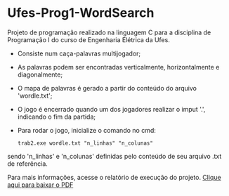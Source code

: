 # Ufes-Prog1-WordSearch

Projeto de programação realizado na linguagem C para a disciplina de Programação I do curso de Engenharia Elétrica da Ufes.

- Consiste num caça-palavras multijogador;
- As palavras podem ser encontradas verticalmente, horizontalmente e diagonalmente;
- O mapa de palavras é gerado a partir do conteúdo do arquivo 'wordle.txt';
- O jogo é encerrado quando um dos jogadores realizar o imput '.', indicando o fim da partida;
- Para rodar o jogo, inicialize o comando no cmd:

      trab2.exe wordle.txt "n_linhas" "n_colunas"

sendo 'n_linhas' e 'n_colunas' definidas pelo conteúdo de seu arquivo .txt de referência.


Para mais informações, acesse o relatório de execução do projeto.
[Clique aqui para baixar o PDF]([https://github.com/AntonioSTO/Ufes-Prog1-WordSearch/blob/32fcf0cda44355526dd3ac62274af51de7955930/Relato%CC%81rio%20-%20T2.pdf])
